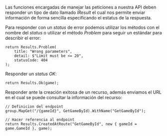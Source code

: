Las funciones encargadas de manejar las peticiones a nuestra API deben responder un tipo de dato llamado *IResult* el cual nos permite enviar información de forma sencilla especificando el estatus de la respuesta.

Para responder con un *status* de error podemos utilizar los métodos con el nombre del *status* o utilizar el método *Problem* para seguir un estándar para describir el error:

```
return Results.Problem(
	title: "Wrong parameters", 
	detail: $"Limit must be <= 20", 
	statusCode: 404
);
```

Responder un *status OK*:

```
return Results.Ok(game);
```

Responder ante la creación exitosa de un recurso, además enviamos el URL en el cual se puede consultar la información del recurso:

```
// Definicion del endpoint
group.MapGet("/{gameId}", GetGameById).WithName("GetGameById");

// Hacer referencia al endpoint
return Results.CreatedAtRoute("GetGameById", new { gameId = game.GameId }, game);
```